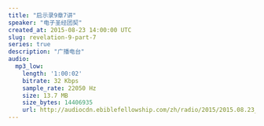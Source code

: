 ```yaml
---
title: "启示录9章7讲"
speaker: "电子圣经团契"
created_at: 2015-08-23 14:00:00 UTC
slug: revelation-9-part-7
series: true
description: "广播电台"
audio:
  mp3_low:
    length: '1:00:02'
    bitrate: 32 Kbps
    sample_rate: 22050 Hz
    size: 13.7 MB
    size_bytes: 14406935
    url: http://audiocdn.ebiblefellowship.com/zh/radio/2015/2015.08.23_EBF_-_Revelation_9_Part_7.mp3
---
```

